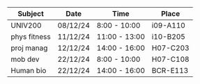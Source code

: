 | Subject      | Date     | Time          | Place    |
| ------------ | -------- | ------------- | -------- |
| UNIV200      | 08/12/24 | 8:00 - 10:00  | i09-A110 |
| phys fitness | 11/12/24 | 11:00 - 13:00 | i10-B205 |
| proj manag   | 12/12/24 | 14:00 - 16:00 | H07-C203 |
| mob dev      | 22/12/24 | 8:00 - 10:00  | H07-C108 |
| Human bio    | 22/12/24 | 14:00 - 16:00 | BCR-E113 |
